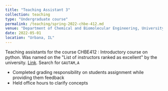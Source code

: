 ```yaml
---
title: "Teaching Assistant 3"
collection: teaching
type: "Undergraduate course"
permalink: /teaching/spring-2022-chbe-412.md
venue: "Department of Chemical and Biomolecular Engineering, University of Illinois Urbana-Champaign"
date: 2022-05-01
location: "Urbana, IL"
---
```


Teaching assistants for the course CHBE412 : Introductory course on python. Was named on the "List of instructors ranked as excellent" by the university. [Link](https://citl.illinois.edu/docs/default-source/teachers-ranked-as-excellent/tre-2023-spring.pdf). Search for ``GAUTAM,A``
- Completed grading responsibility on students assignment while providing them feedback
- Held office hours to clarify concepts